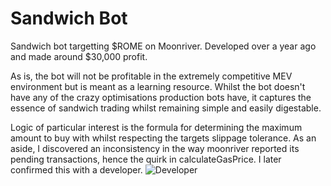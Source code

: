 # Sandwich Bot
Sandwich bot targetting $ROME on Moonriver.
Developed over a year ago and made around $30,000 profit.

As is, the bot will not be profitable in the extremely competitive MEV environment but is meant as a learning resource.
Whilst the bot doesn't have any of the crazy optimisations production bots have, it captures the essence of sandwich trading whilst remaining simple and easily digestable.

Logic of particular interest is the formula for determining the maximum amount to buy with whilst respecting the targets slippage tolerance.
As an aside, I discovered an inconsistency in the way moonriver reported its pending transactions, hence the quirk in calculateGasPrice.
I later confirmed this with a developer.
![Developer](https://i.gyazo.com/f264109539f07ff10ab78eafcec15ebd.png)